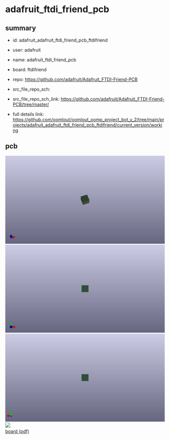 # adafruit_ftdi_friend_pcb
 
## summary 
* id: adafruit_adafruit_ftdi_friend_pcb_ftdifriend
* user: adafruit
* name: adafruit_ftdi_friend_pcb
* board: ftdifriend
* repo: https://github.com/adafruit/Adafruit_FTDI-Friend-PCB



* src_file_repo_sch: 
* src_file_repo_sch_link: https://github.com/adafruit/Adafruit_FTDI-Friend-PCB/tree/master/
* full details link: https://github.com/oomlout/oomlout_oomp_project_bot_v_2/tree/main/projects/adafruit_adafruit_ftdi_friend_pcb_ftdifriend/current_version/working  


## pcb  
![](working_3d_600.png) 
![](working_3d_front_600.png)  
![](working_3d_back_600.png)  
![](working_600.png)  
[board (pdf)](working.pdf)  




